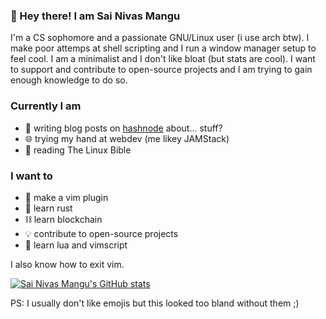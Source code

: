 ### 👋 Hey there! I am Sai Nivas Mangu

I'm a CS sophomore and a passionate GNU/Linux user (i use arch btw). I make poor attemps at shell scripting and I run a window manager setup to feel cool. I am a minimalist and I don't like bloat (but stats are cool). I want to support and contribute to open-source projects and I am trying to gain enough knowledge to do so.

### Currently I am
- 📖 writing blog posts on [hashnode](https://snm.hashnode.dev) about... stuff?
- 🌐 trying my hand at webdev (me likey JAMStack)
- 📖 reading The Linux Bible

### I want to
- 🔌 make a vim plugin
- 🦀 learn rust
- ⛓️  learn blockchain
- 💡 contribute to open-source projects
- 📜 learn lua and vimscript

I also know how to exit vim.

[![Sai Nivas Mangu's GitHub stats](https://github-readme-stats.vercel.app/api?username=linuxdotexe&theme=nord)](https://github.com/anuraghazra/github-readme-stats)

PS: I usually don't like emojis but this looked too bland without them ;)
